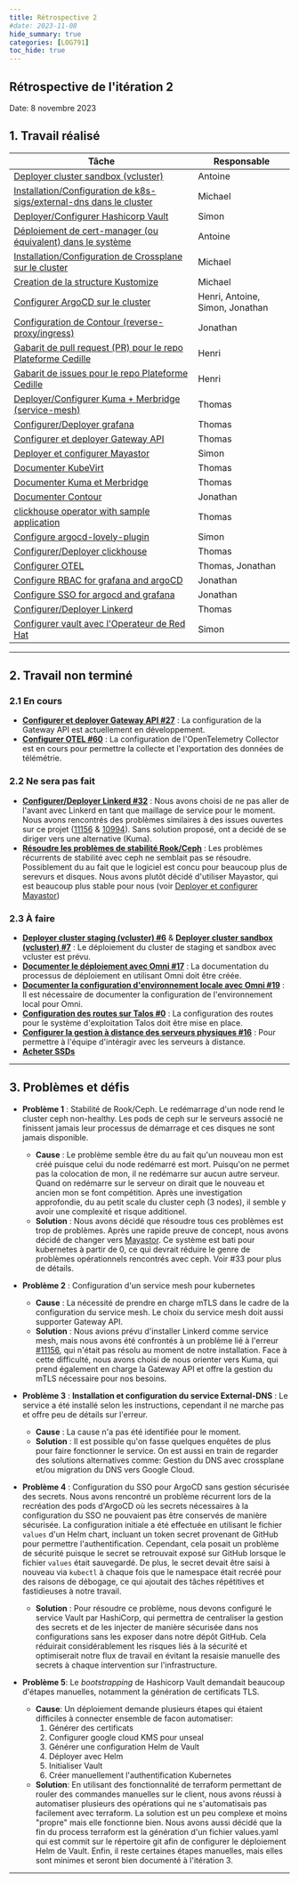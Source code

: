 ```yaml
---
title: Rétrospective 2
#date: 2023-11-08
hide_summary: true
categories: [LOG791]
toc_hide: true
---
```

## Rétrospective de l'itération 2

Date: 8 novembre 2023

## 1. Travail réalisé

| Tâche                                                                                                                                              | Responsable                     |
| -------------------------------------------------------------------------------------------------------------------------------------------------- | ------------------------------- |
| [Deployer cluster sandbox (vcluster)](https://github.com/ClubCedille/Plateforme-Cedille/issues/7)                                                  | Antoine                         |
| [Installation/Configuration de k8s-sigs/external-dns dans le cluster](https://github.com/ClubCedille/Plateforme-Cedille/issues/35)                 | Michael                         |
| [Deployer/Configurer Hashicorp Vault](https://github.com/ClubCedille/Plateforme-Cedille/issues/14)                                                 | Simon                           |
| [Déploiement de cert-manager (ou équivalent) dans le système](https://github.com/ClubCedille/Plateforme-Cedille/issues/26)                         | Antoine                         |
| [Installation/Configuration de Crossplane sur le cluster](https://github.com/ClubCedille/Plateforme-Cedille/issues/31)                             | Michael                         |
| [Creation de la structure Kustomize](https://github.com/ClubCedille/Plateforme-Cedille/issues/25)                                                  | Michael                         |
| [Configurer ArgoCD sur le cluster](https://github.com/ClubCedille/Plateforme-Cedille/issues/5)                                                     | Henri, Antoine, Simon, Jonathan |
| [Configuration de Contour (reverse-proxy/ingress)](https://github.com/ClubCedille/Plateforme-Cedille/issues/11)                                    | Jonathan                        |
| [Gabarit de pull request (PR) pour le repo Plateforme Cedille](https://github.com/orgs/ClubCedille/projects/3/views/5?pane=issue&itemId=41043072)  | Henri                           |
| [Gabarit de issues pour le repo Plateforme Cedille](https://github.com/orgs/ClubCedille/projects/3/views/5?pane=issue&itemId=41043078)             | Henri                           |
| [Deployer/Configurer Kuma + Merbridge (service-mesh)](https://github.com/ClubCedille/Plateforme-Cedille/issues/20)                                 | Thomas                          |
| [Configurer/Deployer grafana](https://github.com/ClubCedille/Plateforme-Cedille/issues/21)                                                         | Thomas                          |
| [Configurer et deployer Gateway API](https://github.com/ClubCedille/Plateforme-Cedille/issues/27)                                                  | Thomas                          |
| [Deployer et configurer Mayastor](https://github.com/ClubCedille/Plateforme-Cedille/issues/33)                                                     | Simon                           |
| [Documenter KubeVirt](https://github.com/ClubCedille/Plateforme-Cedille/issues/28)                                                                 | Thomas                          |
| [Documenter Kuma et Merbridge](https://github.com/ClubCedille/Plateforme-Cedille/issues/29)                                                        | Thomas                          |
| [Documenter Contour](https://github.com/ClubCedille/Plateforme-Cedille/issues/30)                                                                  | Jonathan                        |
| [clickhouse operator with sample application](https://github.com/ClubCedille/Plateforme-Cedille/issues/37)                                         | Thomas                          |
| [Configure argocd-lovely-plugin](https://github.com/ClubCedille/Plateforme-Cedille/issues/42)                                                      | Simon                           |
| [Configurer/Deployer clickhouse](https://github.com/ClubCedille/Plateforme-Cedille/issues/58)                                                      | Thomas                          |
| [Configurer OTEL](https://github.com/ClubCedille/Plateforme-Cedille/issues/60)                                                                     | Thomas, Jonathan                |
| [Configure RBAC for grafana and argoCD](https://github.com/ClubCedille/Plateforme-Cedille/issues/61)                                               | Jonathan                        |
| [Configure SSO for argocd and grafana](https://github.com/ClubCedille/Plateforme-Cedille/issues/62)                                                | Jonathan                        |
| [Configurer/Deployer Linkerd](https://github.com/ClubCedille/Plateforme-Cedille/issues/32)                                                         | Thomas                          |
| [Configurer vault avec l'Operateur de Red Hat](https://github.com/ClubCedille/Plateforme-Cedille/issues/65)                                        | Simon                           |

---

## 2. Travail non terminé

### 2.1 En cours

- **[Configurer et deployer Gateway API #27](https://github.com/ClubCedille/Plateforme-Cedille/issues/27)** : La configuration de la Gateway API est actuellement en développement.
- **[Configurer OTEL #60](https://github.com/ClubCedille/Plateforme-Cedille/issues/60)** : La configuration de l'OpenTelemetry Collector est en cours pour permettre la collecte et l'exportation des données de télémétrie.

### 2.2 Ne sera pas fait

- **[Configurer/Deployer Linkerd #32](https://github.com/ClubCedille/Plateforme-Cedille/issues/32)** : Nous avons choisi de ne pas aller de l'avant avec Linkerd en tant que maillage de service pour le moment. Nous avons rencontrés des problèmes similaires à des issues ouvertes sur ce projet ([11156](https://github.com/linkerd/linkerd2/issues/11156) & [10994](https://github.com/linkerd/linkerd2/issues/10994)). Sans solution proposé, ont a decidé de se diriger vers une alternative (Kuma).
- **[Résoudre les problèmes de stabilité Rook/Ceph](https://github.com/ClubCedille/Plateforme-Cedille/issues/34)** : Les problèmes récurrents de stabilité avec ceph ne semblait pas se résoudre. Possiblement du au fait que le logiciel est concu pour beaucoup plus de serevurs et disques. Nous avons plutôt décidé d'utiliser Mayastor, qui est beaucoup plus stable pour nous (voir [Deployer et configurer Mayastor](https://github.com/ClubCedille/Plateforme-Cedille/issues/33))

### 2.3 À faire

- **[Deployer cluster staging (vcluster) #6](https://github.com/ClubCedille/Plateforme-Cedille/issues/6)** & **[Deployer cluster sandbox (vcluster) #7](https://github.com/ClubCedille/Plateforme-Cedille/issues/7)** : Le déploiement du cluster de staging et sandbox avec vcluster est prévu.
- **[Documenter le déploiement avec Omni #17](https://github.com/ClubCedille/Plateforme-Cedille/issues/17)** : La documentation du processus de déploiement en utilisant Omni doit être créée.
- **[Documenter la configuration d'environnement locale avec Omni #19](https://github.com/ClubCedille/Plateforme-Cedille/issues/19)** : Il est nécessaire de documenter la configuration de l'environnement local pour Omni.
- **[Configuration des routes sur Talos #0](https://github.com/orgs/ClubCedille/projects/3/views/5?pane=issue&itemId=41582552)** : La configuration des routes pour le système d'exploitation Talos doit être mise en place.
- **[Configurer la gestion à distance des serveurs physiques #16](https://github.com/ClubCedille/Plateforme-Cedille/issues/16)** : Pour permettre à l'équipe d'intéragir avec les serveurs à distance.
- **[Acheter SSDs](https://github.com/ClubCedille/Plateforme-Cedille/issues/9)**


---

## 3. Problèmes et défis

- **Problème 1** : Stabilité de Rook/Ceph. Le redémarrage d'un node rend le cluster ceph non-healthy. Les pods de ceph sur le serveurs associé ne finissent jamais leur processus de démarrage et ces disques ne sont jamais disponible.
  - **Cause** : Le problème semble être du au fait qu'un nouveau mon est créé puisque celui du node redémarré est mort. Puisqu'on ne permet pas la colocation de mon, il ne redémarre sur aucun autre serveur. Quand on redémarre sur le serveur on dirait que le nouveau et ancien mon se font compétition. Après une investigation approfondie, du au petit scale du cluster ceph (3 nodes), il semble y avoir une complexité et risque additionel.
  - **Solution** : Nous avons décidé que résoudre tous ces problèmes est trop de problèmes. Après une rapide preuve de concept, nous avons décidé de changer vers [Mayastor](https://openebs.io/docs/concepts/mayastor). Ce système est bati pour kubernetes à partir de 0, ce qui devrait réduire le genre de problèmes opérationnels rencontrés avec ceph. Voir #33 pour plus de détails.

- **Problème 2** : Configuration d'un service mesh pour kubernetes
  - **Cause** : La nécessité de prendre en charge mTLS dans le cadre de la configuration du service mesh. Le choix du service mesh doit aussi supporter Gateway API.
  - **Solution** : Nous avions prévu d'installer Linkerd comme service mesh, mais nous avons été confrontés à un problème lié à l'erreur [#11156](https://github.com/linkerd/linkerd2/issues/11156), qui n'était pas résolu au moment de notre installation. Face à cette difficulté, nous avons choisi de nous orienter vers Kuma, qui prend également en charge la Gateway API et offre la gestion du mTLS nécessaire pour nos besoins.

- **Problème 3** : **Installation et configuration du service External-DNS** : Le service a été installé selon les instructions, cependant il ne marche pas et offre peu de détails sur l'erreur.
  - **Cause** : La cause n'a pas été identifiée pour le moment.
  - **Solution** : Il est possible qu'on fasse quelques enquêtes de plus pour faire fonctionner le service. On est aussi en train de regarder des solutions alternatives comme: Gestion du DNS avec crossplane et/ou migration du DNS vers Google Cloud.

- **Problème 4** : Configuration du SSO pour ArgoCD sans gestion sécurisée des secrets. Nous avons rencontré un problème récurrent lors de la recréation des pods d'ArgoCD où les secrets nécessaires à la configuration du SSO ne pouvaient pas être conservés de manière sécurisée. La configuration initiale a été effectuée en utilisant le fichier `values` d'un Helm chart, incluant un token secret provenant de GitHub pour permettre l'authentification. Cependant, cela posait un problème de sécurité puisque le secret se retrouvait exposé sur GitHub lorsque le fichier `values` était sauvegardé. De plus, le secret devait être saisi à nouveau via `kubectl` à chaque fois que le namespace était recréé pour des raisons de débogage, ce qui ajoutait des tâches répétitives et fastidieuses à notre travail.
  - **Solution** : Pour résoudre ce problème,  nous devons configuré le service Vault par HashiCorp, qui permettra de centraliser la gestion des secrets et de les injecter de manière sécurisée dans nos configurations sans les exposer dans notre dépôt GitHub. Cela réduirait considérablement les risques liés à la sécurité et optimiserait notre flux de travail en évitant la resaisie manuelle des secrets à chaque intervention sur l'infrastructure.

- **Problème 5**: Le *bootstrapping* de Hashicorp Vault demandait beaucoup d'étapes manuelles, notamment la génération de certificats TLS.
  - **Cause**: Un déploiement demande plusieurs étapes qui étaient difficiles à connecter ensemble de facon automatiser:
    1. Générer des certificats
    2. Configurer google cloud KMS pour unseal
    3. Générer une configuration Helm de Vault
    4. Déployer avec Helm
    5. Initialiser Vault
    6. Créer manuellement l'authentification Kubernetes
  - **Solution**: En utilisant des fonctionnalité de terraform permettant de rouler des commandes manuelles sur le client, nous avons réussi à automatiser plusieurs des opérations qui ne s'automatisais pas facilement avec terraform. La solution est un peu complexe et moins "propre" mais elle fonctionne bien. Nous avons aussi décidé que la fin du process terraform est la génération d'un fichier values.yaml qui est commit sur le répertoire git afin de configurer le déploiement Helm de Vault. Enfin, il reste certaines étapes manuelles, mais elles sont minimes et seront bien documenté à l'itération 3.

---
